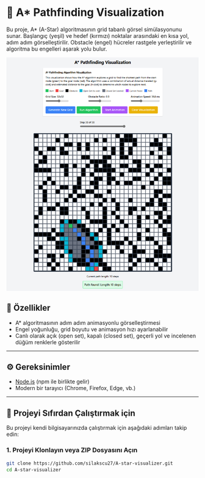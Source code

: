 # 🌟 A* Pathfinding Visualization

Bu proje, A* (A-Star) algoritmasının grid tabanlı görsel simülasyonunu sunar. Başlangıç (yeşil) ve hedef (kırmızı) noktalar arasındaki en kısa yol, adım adım görselleştirilir. Obstacle (engel) hücreler rastgele yerleştirilir ve algoritma bu engelleri aşarak yolu bulur.

![A* Demo](./a_star_visualizer/public/astar.png)


## 🚀 Özellikler

- A* algoritmasının adım adım animasyonlu görselleştirmesi
- Engel yoğunluğu, grid boyutu ve animasyon hızı ayarlanabilir
- Canlı olarak açık (open set), kapalı (closed set), geçerli yol ve incelenen düğüm renklerle gösterilir

---

## ⚙️ Gereksinimler

- [Node.js](https://nodejs.org) (npm ile birlikte gelir)
- Modern bir tarayıcı (Chrome, Firefox, Edge, vb.)

---

## 🚀 Projeyi Sıfırdan Çalıştırmak için

Bu projeyi kendi bilgisayarınızda çalıştırmak için aşağıdaki adımları takip edin:

### 1. Projeyi Klonlayın veya ZIP Dosyasını Açın

```bash
git clone https://github.com/silakscu27/A-star-visualizer.git
cd A-star-visualizer

